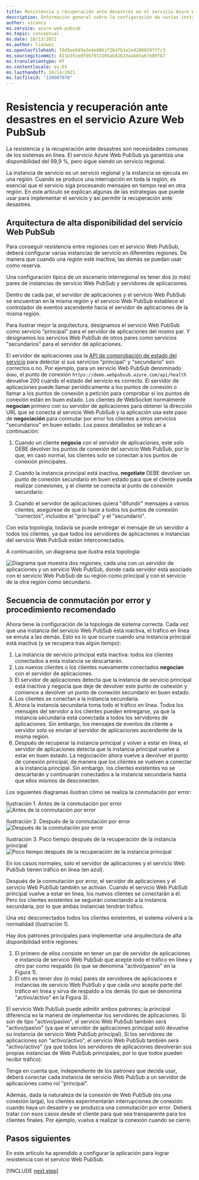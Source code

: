 ```yaml
---
title: Resistencia y recuperación ante desastres en el servicio Azure Web PubSub
description: Información general sobre la configuración de varias instancias del servicio Azure Web PubSub para conseguir resistencia y recuperarse de los desastres.
author: vicancy
ms.service: azure-web-pubsub
ms.topic: conceptual
ms.date: 10/13/2021
ms.author: lianwei
ms.openlocfilehash: f8d5ee649a3e4e8061f264fb1e2e4280659ff7c3
ms.sourcegitcommit: 611b35ce0f667913105ab82b23aab05a67e89fb7
ms.translationtype: HT
ms.contentlocale: es-ES
ms.lasthandoff: 10/14/2021
ms.locfileid: "130007078"
---
```

# <a name="resiliency-and-disaster-recovery-in-azure-web-pubsub-service"></a>Resistencia y recuperación ante desastres en el servicio Azure Web PubSub

La resistencia y la recuperación ante desastres son necesidades comunes de los sistemas en línea. El servicio Azure Web PubSub ya garantiza una disponibilidad del 99,9 %, pero sigue siendo un servicio regional.

La instancia de servicio es un servicio regional y la instancia se ejecuta en una región. Cuando se produce una interrupción en toda la región, es esencial que el servicio siga procesando mensajes en tiempo real en otra región. En este artículo se explican algunas de las estrategias que puede usar para implementar el servicio y así permitir la recuperación ante desastres.

## <a name="high-available-architecture-for-web-pubsub-service"></a>Arquitectura de alta disponibilidad del servicio Web PubSub

Para conseguir resistencia entre regiones con el servicio Web PubSub, deberá configurar varias instancias de servicio en diferentes regiones. De manera que cuando una región esté inactiva, las demás se puedan usar como reserva.

Una configuración típica de un escenario interregional es tener dos (o más) pares de instancias de servicio Web PubSub y servidores de aplicaciones.

Dentro de cada par, el servidor de aplicaciones y el servicio Web PubSub se encuentran en la misma región y el servicio Web PubSub establece el controlador de eventos ascendente hacia el servidor de aplicaciones de la misma región.

Para ilustrar mejor la arquitectura, designamos el servicio Web PubSub como servicio "principal" para el servidor de aplicaciones del mismo par. Y designamos los servicios Web PubSub de otros pares como servicios "secundarios" para el servidor de aplicaciones.

El servidor de aplicaciones usa la [API de comprobación de estado del servicio](/rest/api/webpubsub/health-api/get-service-status) para detectar si sus servicios "principal" y "secundario" son correctos o no. Por ejemplo, para un servicio Web PubSub denominado `demo`, el punto de conexión `https://demo.webpubsub.azure.com/api/health` devuelve 200 cuando el estado del servicio es correcto. El servidor de aplicaciones puede llamar periódicamente a los puntos de conexión o llamar a los puntos de conexión a petición para comprobar si los puntos de conexión están en buen estado. Los clientes de WebSocket normalmente **negocian** primero con su servidor de aplicaciones para obtener la dirección URL que se conecta al servicio Web PubSub y la aplicación usa este paso de **negociación** para conmutar por error los clientes a otros servicios "secundarios" en buen estado. Los pasos detallados se indican a continuación:

1. Cuando un cliente **negocia** con el servidor de aplicaciones, este solo DEBE devolver los puntos de conexión del servicio Web PubSub, por lo que, en caso normal, los clientes solo se conectan a los puntos de conexión principales.

2. Cuando la instancia principal está inactiva, **negotiate** DEBE devolver un punto de conexión secundario en buen estado para que el cliente pueda realizar conexiones, y el cliente se conecta al punto de conexión secundario.

3. Cuando el servidor de aplicaciones quiera "difundir" mensajes a varios clientes, asegúrese de que lo hace a todos los puntos de conexión "correctos", incluidos el "principal" y el "secundario".

Con esta topología, todavía se puede entregar el mensaje de un servidor a todos los clientes, ya que todos los servidores de aplicaciones e instancias del servicio Web PubSub están interconectados.

A continuación, un diagrama que ilustra esta topología:

![Diagrama que muestra dos regiones, cada una con un servidor de aplicaciones y un servicio Web PubSub, donde cada servidor está asociado con el servicio Web PubSub de su región como principal y con el servicio de la otra región como secundario.](media/concept-disaster-recovery/topology.png)

## <a name="failover-sequence-and-best-practice"></a>Secuencia de conmutación por error y procedimiento recomendado

Ahora tiene la configuración de la topología de sistema correcta. Cada vez que una instancia del servicio Web PubSub está inactiva, el tráfico en línea se enruta a las demás.
Esto es lo que ocurre cuando una instancia principal está inactiva (y se recupera tras algún tiempo):

1. La instancia de servicio principal está inactiva: todos los clientes conectados a esta instancia se descartarán.
2. Los nuevos clientes o los clientes nuevamente conectados **negocian** con el servidor de aplicaciones.
2. El servidor de aplicaciones detecta que la instancia de servicio principal está inactiva y negocia que deje de devolver este punto de conexión y comience a devolver un punto de conexión secundario en buen estado.
3. Los clientes se conectan a la instancia secundaria.
4. Ahora la instancia secundaria toma todo el tráfico en línea. Todos los mensajes del servidor a los clientes pueden entregarse, ya que la instancia secundaria está conectada a todos los servidores de aplicaciones. Sin embargo, los mensajes de eventos de cliente a servidor solo se envían al servidor de aplicaciones ascendente de la misma región.
5. Después de recuperar la instancia principal y volver a estar en línea, el servidor de aplicaciones detecta que la instancia principal vuelve a estar en buen estado. La negociación ahora vuelve a devolver el punto de conexión principal, de manera que los clientes se vuelven a conectar a la instancia principal. Sin embargo, los clientes existentes no se descartarán y continuarán conectados a la instancia secundaria hasta que ellos mismos de desconecten.

Los siguientes diagramas ilustran cómo se realiza la conmutación por error:

Ilustración 1. Antes de la conmutación por error ![Antes de la conmutación por error](media/concept-disaster-recovery/before-failover.png)

Ilustración 2. Después de la conmutación por error ![Después de la conmutación por error](media/concept-disaster-recovery/after-failover.png)

Ilustración 3. Poco tiempo después de la recuperación de la instancia principal ![Poco tiempo después de la recuperación de la instancia principal](media/concept-disaster-recovery/after-recover.png)

En los casos normales, solo el servidor de aplicaciones y el servicio Web PubSub tienen tráfico en línea (en azul).

Después de la conmutación por error, el servidor de aplicaciones y el servicio Web PubSub también se activan.
Cuando el servicio Web PubSub principal vuelve a estar en línea, los nuevos clientes se conectarán a él. Pero los clientes existentes se seguirán conectando a la instancia secundaria, por lo que ambas instancias tendrán tráfico.

Una vez desconectados todos los clientes existentes, el sistema volverá a la normalidad (ilustración 1).

Hay dos patrones principales para implementar una arquitectura de alta disponibilidad entre regiones:

1. El primero de ellos consiste en tener un par de servidor de aplicaciones e instancia de servicio Web PubSub que acepte todo el tráfico en línea y otro par como respaldo (lo que se denomina "activo/pasivo" en la Figura 1). 
2. El otro es tener dos (o más) pares de servidores de aplicaciones e instancias de servicio Web PubSub y que cada uno acepte parte del tráfico en línea y sirva de respaldo a los demás (lo que se denomina "activo/activo" en la Figura 3).

El servicio Web PubSub puede admitir ambos patrones; la principal diferencia es la manera de implementar los servidores de aplicaciones.
Si son de tipo "activo/pasivo", el servicio Web PubSub también será "activo/pasivo" (ya que el servidor de aplicaciones principal solo devuelve su instancia de servicio Web PubSub principal).
Si los servidores de aplicaciones son "activo/activo", el servicio Web PubSub también será "activo/activo" (ya que todos los servidores de aplicaciones devolverán sus propias instancias de Web PubSub principales, por lo que todos pueden recibir tráfico).

Tenga en cuenta que, independiente de los patrones que decida usar, deberá conectar cada instancia de servicio Web PubSub a un servidor de aplicaciones como rol "principal".

Además, dada la naturaleza de la conexión de Web PubSub (es una conexión larga), los clientes experimentarán interrupciones de conexión cuando haya un desastre y se produzca una conmutación por error.
Deberá tratar con esos casos desde el cliente para que sea transparente para los clientes finales. Por ejemplo, vuelva a realizar la conexión cuando se cierre.

## <a name="next-steps"></a>Pasos siguientes

En este artículo ha aprendido a configurar la aplicación para lograr resistencia con el servicio Web PubSub. 

[!INCLUDE [next step](includes/include-next-step.md)]